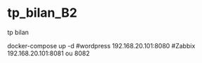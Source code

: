 # tp_bilan_B2
tp bilan 

docker-compose up -d 
#wordpress 192.168.20.101:8080
#Zabbix 192.168.20.101:8081 ou 8082
